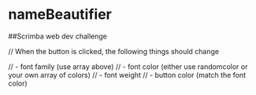 # nameBeautifier

##Scrimba web dev challenge

// When the button is clicked, the following things should change

// - font family (use array above)
// - font color (either use randomcolor or your own array of colors)
// - font weight
// - button color (match the font color)
